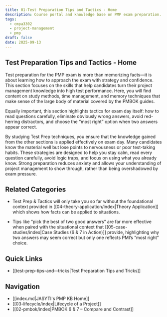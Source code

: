 ```yaml
---
title: 01-Test Preparation Tips and Tactics - Home
description: Course portal and knowledge base on PMP exam preparation.
tags:
  - cmpa3302
  - project-management
  - pmp
draft: false
date: 2025-09-13
---
```

## Test Preparation Tips and Tactics - Home

Test preparation for the PMP exam is more than memorizing facts—it is about learning how to approach the exam with strategy and confidence. This section focuses on the skills that help candidates turn their project management knowledge into high test performance. Here, you will find content on study methods, time management, and memory techniques that make sense of the large body of material covered by the PMBOK guides.  

Equally important, this section highlights tactics for exam day itself: how to read questions carefully, eliminate obviously wrong answers, avoid red-herring distractors, and choose the “most right” option when two answers appear correct.  

By studying Test Prep techniques, you ensure that the knowledge gained from the other sections is applied effectively on exam day. Many candidates know the material well but lose points to nervousness or poor test-taking habits. These strategies are designed to help you stay calm, read every question carefully, avoid logic traps, and focus on using what you already know. Strong preparation reduces anxiety and allows your understanding of project management to show through, rather than being overshadowed by exam pressure.  

## Related Categories
- Test Prep & Tactics will only take you so far without the foundational context provided in [[04-theory-application/index|Theory Application]] which shows how facts can be applied to situations.

- Tips like “pick the best of two good answers” are far more effective when paired with the situational context that [[05-case-studies/index|Case Studies (6 & 7 in Action)]] provide, highlighting why two answers may seem correct but only one reflects PMI’s “most right” choice.  
## Quick Links
- [[test-prep-tips-and--tricks|Test Preparation Tips and Tricks]]
## Navigation
- [[index.md|JASYTI's PMP KB Home]]
- [[03-lifecycle/index|Lifecycle of a Project]]
- [[02-pmbok/index|PMBOK 6 & 7 – Compare and Contrast]]
